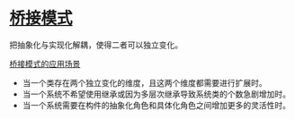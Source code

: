 # [桥接模式](https://www.runoob.com/design-pattern/bridge-pattern.html)

把抽象化与实现化解耦，使得二者可以独立变化。

[桥接模式的应用场景](http://c.biancheng.net/view/1364.html)
* 当一个类存在两个独立变化的维度，且这两个维度都需要进行扩展时。
* 当一个系统不希望使用继承或因为多层次继承导致系统类的个数急剧增加时。
* 当一个系统需要在构件的抽象化角色和具体化角色之间增加更多的灵活性时。


